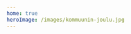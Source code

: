 ```yaml
---
home: true
heroImage: /images/kommuunin-joulu.jpg
---
```


<!-- features: -->
<!-- - title: Säännöt -->
<!--   details: Reilut ja selkeät säännöt jokaiselle. Vastuu ja vaikuttaminen ovat tasapainossa. Jos joku rikkoo sääntöjä, tulee kiukkuinen vuokranantaja potkimaan pellolle. -->
<!-- - title: Yhteisöllisyys -->
<!--   details: Joukossa on voimaa. Vaikeuksissa toisia tukien ja menestyksessä kanssa hurraten. Jos et ryhmäkuvaan suostu, tulee kiukkuinen vuokranantaja potkimaan pellolle. -->
<!-- - title: Tehokkuus -->
<!--   details: Ruokaa yhdessä, bulkki ostoksia ja exkursioita. Rohkeimmat dyykkaa ruuan suoraan kodittoman suusta. Illaksi vähiten Kommuuniin tuonut lentää pellolle kiukkuisen vuokranantajan potkimana. -->

